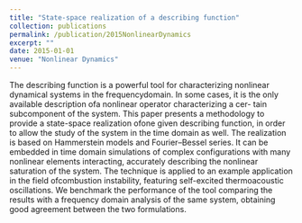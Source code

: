 ```yaml
---
title: "State-space realization of a describing function"
collection: publications
permalink: /publication/2015NonlinearDynamics
excerpt: ""
date: 2015-01-01
venue: "Nonlinear Dynamics"
---
```

The describing function is a powerful tool for characterizing nonlinear dynamical systems in the frequencydomain. In some cases, it is the only available description ofa nonlinear operator characterizing a cer- tain subcomponent of the system. This paper presents a methodology to provide a state-space realization ofone given describing function, in order to allow the study of the system in the time domain as well. The realization is based on Hammerstein models and Fourier–Bessel series. It can be embedded in time domain simulations of complex configurations with many nonlinear elements interacting, accurately describing the nonlinear saturation of the system. The technique is applied to an example application in the field ofcombustion instability, featuring self-excited thermoacoustic oscillations. We benchmark the performance of the tool comparing the results with a frequency domain analysis of the same system, obtaining good agreement between the two formulations.
